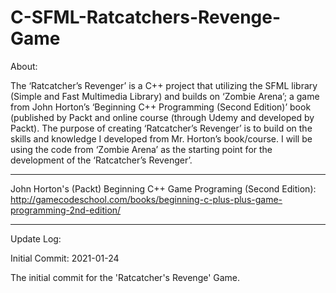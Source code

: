 # C-SFML-Ratcatchers-Revenge-Game
About:

The ‘Ratcatcher’s Revenger’ is a C++ project that utilizing the SFML library (Simple and Fast Multimedia Library) and builds on ‘Zombie Arena’; a game from John Horton’s ‘Beginning C++ Programming (Second Edition)’ book (published by Packt and online course (through Udemy and developed by Packt).  The purpose of creating ‘Ratcatcher’s Revenger’ is to build on the skills and knowledge I developed from Mr. Horton’s book/course.  I will be using the code from ‘Zombie Arena’ as the starting point for the development of the ‘Ratcatcher’s Revenger’.


-----------------
John Horton's (Packt) Beginning C++ Game Programing (Second Edition): http://gamecodeschool.com/books/beginning-c-plus-plus-game-programming-2nd-edition/


------------------
Update Log:

Initial Commit: 2021-01-24

The initial commit for the 'Ratcatcher's Revenge' Game.
